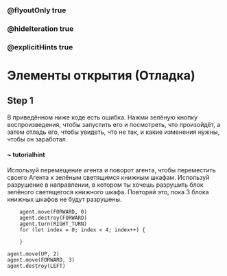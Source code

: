 ### @flyoutOnly true
### @hideIteration true
### @explicitHints true

# Элементы открытия (Отладка)

## Step 1
В приведённом ниже коде есть ошибка. Нажми зелёную кнопку воспроизведения, чтобы запустить его и посмотреть, что произойдёт, а затем отладь его, чтобы увидеть, что не так, и какие изменения нужны, чтобы он заработал.

#### ~ tutorialhint
Используй перемещение агента и поворот агента, чтобы переместить своего Агента к зелёным светящимся книжным шкафам. Используй разрушение в направлении, в котором ты хочешь разрушить блок зелёного светящегося книжного шкафа. Повторяй это, пока 3 блока книжных шкафов не будут разрушены.

```ghost
    agent.move(FORWARD, 0)
    agent.destroy(FORWARD)
    agent.turn(RIGHT_TURN)
    for (let index = 0; index < 4; index++) {
    	
    }
```
```template
agent.move(UP, 2)
agent.move(FORWARD, 3)
agent.destroy(LEFT)
```
```package
```
